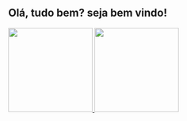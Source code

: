 ## Olá, tudo bem? seja bem vindo!

<div>
  <a href="https://github.com/jothank">
  <img height="170em" src="https://github-readme-stats.vercel.app/api?username=jothank&show_icons=true&theme=dark&include_all_commits=true&count_private=true"/>
  <img height="170em" src="https://github-readme-stats.vercel.app/api/top-langs/?username=jothank&layout=compact&langs_count=16&theme=dark"/>
</div>
